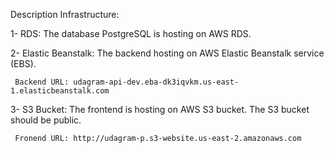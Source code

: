 

Description Infrastructure:

1- RDS: The database PostgreSQL is hosting on AWS RDS. 

2- Elastic Beanstalk: The backend hosting on AWS Elastic Beanstalk service (EBS). 
 
     Backend URL: udagram-api-dev.eba-dk3iqvkm.us-east-1.elasticbeanstalk.com 

3- S3 Bucket: The frontend is hosting on AWS S3 bucket. The S3 bucket should be public. 

     Fronend URL: http://udagram-p.s3-website.us-east-2.amazonaws.com